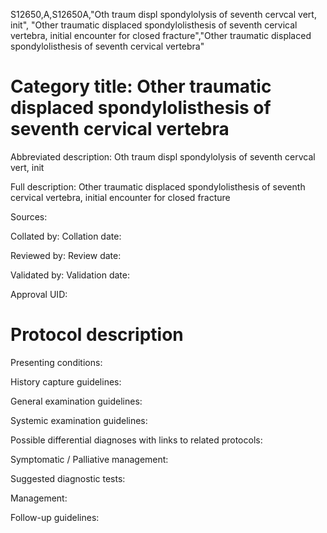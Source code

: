 S12650,A,S12650A,"Oth traum displ spondylolysis of seventh cervcal vert, init", "Other traumatic displaced spondylolisthesis of seventh cervical vertebra, initial encounter for closed fracture","Other traumatic displaced spondylolisthesis of seventh cervical vertebra"
# Category title: Other traumatic displaced spondylolisthesis of seventh cervical vertebra

Abbreviated description: Oth traum displ spondylolysis of seventh cervcal vert, init

Full description: Other traumatic displaced spondylolisthesis of seventh cervical vertebra, initial encounter for closed fracture

Sources:

Collated by:
Collation date:

Reviewed by:
Review date:

Validated by:
Validation date:

Approval UID:

# Protocol description

Presenting conditions:

History capture guidelines:

General examination guidelines:

Systemic examination guidelines:

Possible differential diagnoses with links to related protocols:

Symptomatic / Palliative management:

Suggested diagnostic tests:

Management:

Follow-up guidelines:
